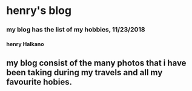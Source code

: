 # henry's blog
### my blog has the list of my hobbies, 11/23/2018
#### henry Halkano
## my blog consist of the many photos that i have been taking during my travels and all my favourite hobies.
